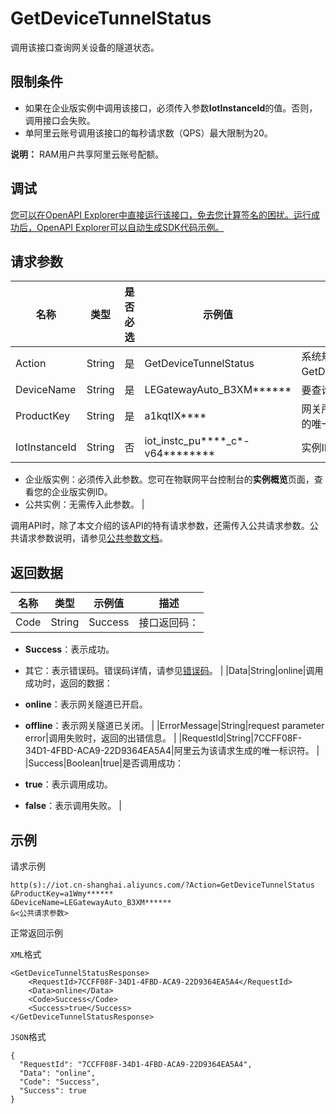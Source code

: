 # GetDeviceTunnelStatus

调用该接口查询网关设备的隧道状态。

## 限制条件

-   如果在企业版实例中调用该接口，必须传入参数**IotInstanceId**的值。否则，调用接口会失败。
-   单阿里云账号调用该接口的每秒请求数（QPS）最大限制为20。

**说明：** RAM用户共享阿里云账号配额。


## 调试

[您可以在OpenAPI Explorer中直接运行该接口，免去您计算签名的困扰。运行成功后，OpenAPI Explorer可以自动生成SDK代码示例。](https://api.aliyun.com/#product=Iot&api=GetDeviceTunnelStatus&type=RPC&version=2018-01-20)

## 请求参数

|名称|类型|是否必选|示例值|描述|
|--|--|----|---|--|
|Action|String|是|GetDeviceTunnelStatus|系统规定参数。取值：GetDeviceTunnelStatus。 |
|DeviceName|String|是|LEGatewayAuto\_B3XM\*\*\*\*\*\*|要查询的网关设备名称。 |
|ProductKey|String|是|a1kqtIX\*\*\*\*|网关所属产品的Key，产品的唯一标识符。 |
|IotInstanceId|String|否|iot\_instc\_pu\*\*\*\*\_c\*-v64\*\*\*\*\*\*\*\*|实例ID：

 -   企业版实例：必须传入此参数。您可在物联网平台控制台的**实例概览**页面，查看您的企业版实例ID。
-   公共实例：无需传入此参数。 |

调用API时，除了本文介绍的该API的特有请求参数，还需传入公共请求参数。公共请求参数说明，请参见[公共参数文档](~~135196~~)。

## 返回数据

|名称|类型|示例值|描述|
|--|--|---|--|
|Code|String|Success|接口返回码：

 -   **Success**：表示成功。
-   其它：表示错误码。错误码详情，请参见[错误码](~~135200~~)。 |
|Data|String|online|调用成功时，返回的数据：

 -   **online**：表示网关隧道已开启。
-   **offline**：表示网关隧道已关闭。 |
|ErrorMessage|String|request parameter error|调用失败时，返回的出错信息。 |
|RequestId|String|7CCFF08F-34D1-4FBD-ACA9-22D9364EA5A4|阿里云为该请求生成的唯一标识符。 |
|Success|Boolean|true|是否调用成功：

 -   **true**：表示调用成功。
-   **false**：表示调用失败。 |

## 示例

请求示例

```
http(s)://iot.cn-shanghai.aliyuncs.com/?Action=GetDeviceTunnelStatus
&ProductKey=a1Wmy******
&DeviceName=LEGatewayAuto_B3XM******
&<公共请求参数>
```

正常返回示例

`XML`格式

```
<GetDeviceTunnelStatusResponse>
    <RequestId>7CCFF08F-34D1-4FBD-ACA9-22D9364EA5A4</RequestId>
    <Data>online</Data>
    <Code>Success</Code>
    <Success>true</Success>
</GetDeviceTunnelStatusResponse>
```

`JSON`格式

```
{
  "RequestId": "7CCFF08F-34D1-4FBD-ACA9-22D9364EA5A4",
  "Data": "online",
  "Code": "Success",
  "Success": true
}
```

